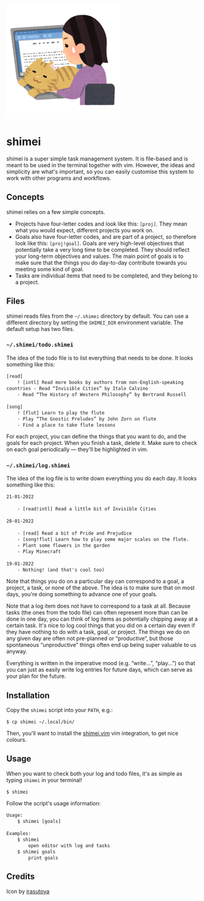 ![shimei](images/shigoto_zaitaku_cat_woman.png)

# shimei

shimei is a super simple task management system. It is file-based and is meant to be used in the terminal together with
vim. However, the ideas and simplicity are what's important, so you can easily customise this system to work with other
programs and workflows.

## Concepts

shimei relies on a few simple concepts.

* Projects have four-letter codes and look like this: `[proj]`. They mean what you would expect, different projects you
    work on.
* Goals also have four-letter codes, and are part of a project, so therefore look like this: `[proj!goal]`. Goals are
    very high-level objectives that potentially take a very long time to be completed. They should reflect your
    long-term objectives and values. The main point of goals is to make sure that the things you do day-to-day
    contribute towards you meeting some kind of goal.
* Tasks are individual items that need to be completed, and they belong to a project.

## Files

shimei reads files from the `~/.shimei` directory by default. You can use a different directory by setting the
`SHIMEI_DIR` environment variable. The default setup has two files.

### `~/.shimei/todo.shimei`

The idea of the todo file is to list everything that needs to be done. It looks something like this:

```
[read]
    ! [intl] Read more books by authors from non-English-speaking countries - Read “Invisible Cities” by Italo Calvino
    - Read “The History of Western Philosophy” by Bertrand Russell

[song]
    ! [flut] Learn to play the flute
    - Play “The Gnostic Preludes” by John Zorn on flute
    - Find a place to take flute lessons
```

For each project, you can define the things that you want to do, and the goals for each project. When you finish a task,
delete it. Make sure to check on each goal periodically — they'll be highlighted in vim.

### `~/.shimei/log.shimei`

The idea of the log file is to write down everything you do each day. It looks something like this:

```
21-01-2022

    - [read!intl] Read a little bit of Invisible Cities

20-01-2022

    - [read] Read a bit of Pride and Prejudice
    - [song!flut] Learn how to play some major scales on the flute.
    - Plant some flowers in the garden
    - Play Minecraft

19-01-2022
    - Nothing! (and that's cool too)
```

Note that things you do on a particular day can correspond to a goal, a project, a task, or none of the above. The idea
is to make sure that on most days, you're doing something to advance one of your goals.

Note that a log item does not have to correspond to a task at all. Because tasks (the ones from the todo file) can often
represent more than can be done in one day, you can think of log items as potentially chipping away at a certain task.
It's nice to log cool things that you did on a certain day even if they have nothing to do with a task, goal, or
project. The things we do on any given day are often not pre-planned or “productive”, but those spontaneous
“unproductive” things often end up being super valuable to us anyway.

Everything is written in the imperative mood (e.g. “write...”, “play...”) so that you can just as easily write log
entries for future days, which can serve as your plan for the future.

## Installation

Copy the `shimei` script into your `PATH`, e.g.:

```
$ cp shimei ~/.local/bin/
```

Then, you'll want to install the [shimei.vim](https://github.com/vladh/shimei.vim) vim integration, to get nice
colours.

## Usage

When you want to check both your log and todo files, it's as simple as typing `shimei` in your terminal!

```
$ shimei
```

Follow the script's usage information:

```
Usage:
    $ shimei [goals]

Examples:
    $ shimei
        open editor with log and tasks
    $ shimei goals
        print goals
```

## Credits

Icon by [irasutoya](https://www.irasutoya.com)
